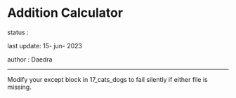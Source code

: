 # Addition Calculator

status : 

last update: 15- jun- 2023

author : Daedra
<hr/>

Modify your except block in 17_cats_dogs to fail silently if either file is missing.
